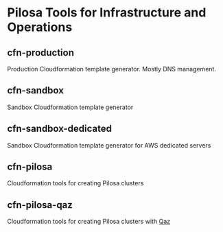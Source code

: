 Pilosa Tools for Infrastructure and Operations
==============================================

cfn-production
--------------

Production Cloudformation template generator. Mostly DNS management.

cfn-sandbox
-----------

Sandbox Cloudformation template generator

cfn-sandbox-dedicated
---------------------

Sandbox Cloudformation template generator for AWS dedicated servers

cfn-pilosa
----------

Cloudformation tools for creating Pilosa clusters

cfn-pilosa-qaz
--------------

Cloudformation tools for creating Pilosa clusters with [Qaz](https://github.com/daidokoro/qaz)
